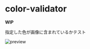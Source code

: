# color-validator

**WIP**

指定した色が画像に含まれているかテスト

![preview](https://raw.githubusercontent.com/tsumikiinc/color-validator/master/preview.gif)
